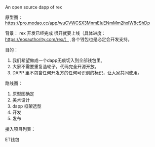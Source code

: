 An open source dapp of rex 

原型图：https://pro.modao.cc/app/wuCVWCSX3MnmEIuENmMm2hxIW8cShDp

背景：
  rex 开发已经完成 很开就要上线（具体进度：https://eosauthority.com/rex/） ,各个钱包也是必定会开发支持。
  
目的：
  1. 我们希望做成一个dapp无痕切入到全部钱包里。
  2. 大家不需要重复造轮子，代码完全开源开放。
  3. DAPP 里不包含任何开发方的任何可识别的标识，让大家共同使用。
  

路线图：
  1. 原型图确定
  2. 美术设计
  3. dapp 框架选型
  4. 开发
  5. 发布


接入项目列表：

ET钱包
